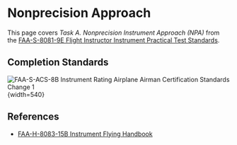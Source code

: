 # Nonprecision Approach

This page covers *Task A. Nonprecision Instrument Approach (NPA)* from the [FAA-S-8081-9E Flight Instructor Instrument Practical Test Standards](https://www.faa.gov/training_testing/testing/acs/cfi_instrument_pts_9.pdf).

<!--@include: ./docs/src/includes/approaches/nonprecision.md | shift:1-->

## Completion Standards

![[FAA-S-ACS-8B Instrument Rating Airplane Airman Certification Standards Change 1](https://www.faa.gov/sites/faa.gov/files/training_testing/testing/acs/instrument_rating_acs_change_1.pdf)](/img/instrument-acs/instrument-acs-vi-a-nonprecision-approach.png){width=540}

## References

* [FAA-H-8083-15B Instrument Flying Handbook](https://www.faa.gov/sites/faa.gov/files/regulations_policies/handbooks_manuals/aviation/FAA-H-8083-15B.pdf)